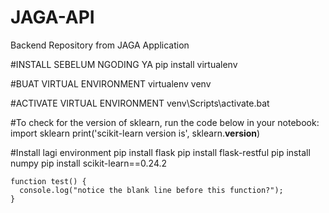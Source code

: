 # JAGA-API
Backend Repository from JAGA Application

#INSTALL SEBELUM NGODING YA 
pip install virtualenv

#BUAT VIRTUAL ENVIRONMENT
virtualenv venv

#ACTIVATE VIRTUAL ENVIRONMENT 
venv\Scripts\activate.bat

#To check for the version of sklearn, run the code below in your notebook:
import sklearn
print('scikit-learn version is', sklearn.__version__)

#Install lagi environment
pip install flask
pip install flask-restful
pip install numpy
pip install scikit-learn==0.24.2

```
function test() {
  console.log("notice the blank line before this function?");
}
```
